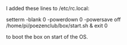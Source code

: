 I added these lines to /etc/rc.local:

setterm -blank 0 -powerdown 0 -powersave off
/home/pi/poezenclub/box/start.sh &
exit 0

to boot the box on start of the OS.


